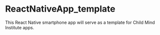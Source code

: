 # ReactNativeApp_template
This React Native smartphone app will serve as a template for Child Mind Institute apps.
